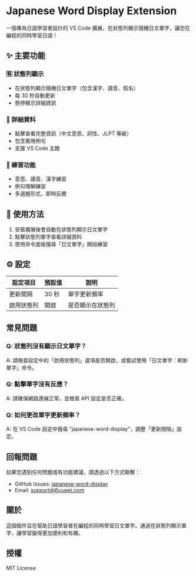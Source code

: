 # Japanese Word Display Extension

一個專為日語學習者設計的 VS Code 擴展，在狀態列顯示隨機日文單字，讓您在編程的同時學習日語！

## ✨ 主要功能

### 🈶 狀態列顯示
- 在狀態列顯示隨機日文單字（包含漢字、讀音、假名）
- 每 30 秒自動更新
- 懸停顯示詳細資訊

### 📖 詳細資料
- 點擊查看完整資訊（中文意思、詞性、JLPT 等級）
- 包含實用例句
- 支援 VS Code 主題

### 🎯 練習功能
- 意思、讀音、漢字練習
- 例句理解練習
- 多選題形式，即時反饋

## 🚀 使用方法

1. 安裝擴展後會自動在狀態列顯示日文單字
2. 點擊狀態列單字查看詳細資料
3. 使用命令面板搜尋「日文單字」開始練習

## ⚙️ 設定

| 設定項目 | 預設值 | 說明 |
|---------|--------|------|
| 更新間隔 | 30 秒 | 單字更新頻率 |
| 啟用狀態列 | 開啟 | 是否顯示在狀態列 |

## 常見問題

### Q: 狀態列沒有顯示日文單字？
A: 請檢查設定中的「啟用狀態列」選項是否開啟，或嘗試使用「日文單字：刷新單字」命令。

### Q: 點擊單字沒有反應？
A: 請確保網路連線正常，並檢查 API 設定是否正確。

### Q: 如何更改單字更新頻率？
A: 在 VS Code 設定中搜尋 "japanese-word-display"，調整「更新間隔」設定。

## 回報問題

如果您遇到任何問題或有功能建議，請透過以下方式聯繫：
- GitHub Issues: [japanese-word-display](https://github.com/tatdt622989/japanese-word-display)
- Email: support@6yuwei.com

## 關於

這個插件旨在幫助日語學習者在編程的同時學習日文單字。通過在狀態列顯示單字，讓學習變得更加便利和有趣。

## 授權

MIT License
